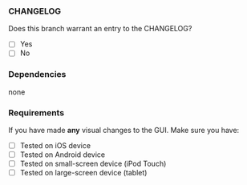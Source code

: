### CHANGELOG

Does this branch warrant an entry to the CHANGELOG?

- [ ] Yes
- [ ] No

### Dependencies

<!-- Replace line with PRs which this PR depends if any --> none

### Requirements

If you have made **any** visual changes to the GUI. Make sure you have:

- [ ] Tested on iOS device
- [ ] Tested on Android device
- [ ] Tested on small-screen device (iPod Touch)
- [ ] Tested on large-screen device (tablet)
